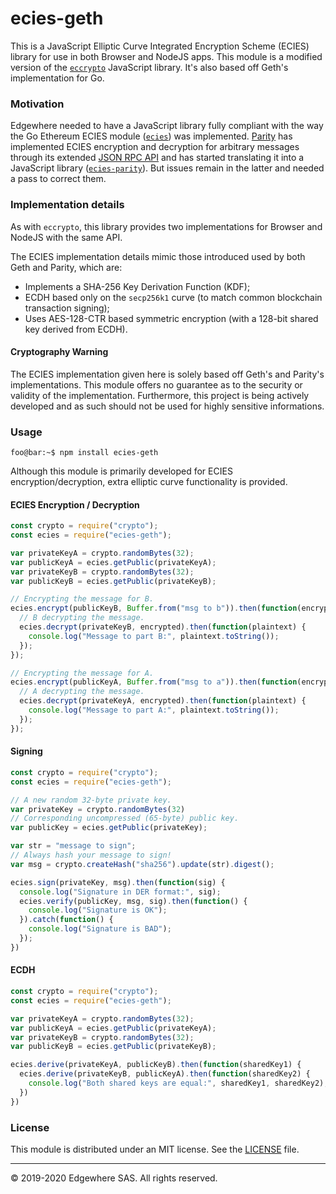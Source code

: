 # ecies-geth

This is a JavaScript Elliptic Curve Integrated Encryption Scheme (ECIES) library for use in both Browser and NodeJS apps.
This module is a modified version of the [`eccrypto`](https://github.com/bitchan/eccrypto) JavaScript library.
It's also based off Geth's implementation for Go.

### Motivation

Edgewhere needed to have a JavaScript library fully compliant with the way the Go Ethereum ECIES module ([`ecies`](https://godoc.org/github.com/ethereum/go-ethereum/crypto/ecies)) was implemented.
[Parity](https://www.parity.io/) has implemented ECIES encryption and decryption for arbitrary messages through its extended [JSON RPC API](https://wiki.parity.io/JSONRPC-parity-module.html) and has started translating it into a JavaScript library ([`ecies-parity`](https://www.npmjs.com/package/ecies-parity)). But issues remain in the latter and needed a pass to correct them.


### Implementation details

As with `eccrypto`, this library provides two implementations for Browser and NodeJS with the same API. 

The ECIES implementation details mimic those introduced used by both Geth and Parity, which are:
* Implements a SHA-256 Key Derivation Function (KDF);
* ECDH based only on the `secp256k1` curve (to match common blockchain transaction signing);
* Uses AES-128-CTR based symmetric encryption (with a 128-bit shared key derived from ECDH).

#### Cryptography Warning

The ECIES implementation given here is solely based off Geth's and Parity's implementations. This module offers no guarantee as to the security or validity of the implementation. Furthermore, this project is being actively developed and as such should not be used for highly sensitive informations.  


### Usage

```console
foo@bar:~$ npm install ecies-geth
```

Although this module is primarily developed for ECIES encryption/decryption, extra elliptic curve functionality is provided.

#### ECIES Encryption / Decryption

```js
const crypto = require("crypto");
const ecies = require("ecies-geth");

var privateKeyA = crypto.randomBytes(32);
var publicKeyA = ecies.getPublic(privateKeyA);
var privateKeyB = crypto.randomBytes(32);
var publicKeyB = ecies.getPublic(privateKeyB);

// Encrypting the message for B.
ecies.encrypt(publicKeyB, Buffer.from("msg to b")).then(function(encrypted) {
  // B decrypting the message.
  ecies.decrypt(privateKeyB, encrypted).then(function(plaintext) {
    console.log("Message to part B:", plaintext.toString());
  });
});

// Encrypting the message for A.
ecies.encrypt(publicKeyA, Buffer.from("msg to a")).then(function(encrypted) {
  // A decrypting the message.
  ecies.decrypt(privateKeyA, encrypted).then(function(plaintext) {
    console.log("Message to part A:", plaintext.toString());
  });
});
```

#### Signing 

```js
const crypto = require("crypto");
const ecies = require("ecies-geth");

// A new random 32-byte private key.
var privateKey = crypto.randomBytes(32)
// Corresponding uncompressed (65-byte) public key.
var publicKey = ecies.getPublic(privateKey);

var str = "message to sign";
// Always hash your message to sign!
var msg = crypto.createHash("sha256").update(str).digest();

ecies.sign(privateKey, msg).then(function(sig) {
  console.log("Signature in DER format:", sig);
  ecies.verify(publicKey, msg, sig).then(function() {
    console.log("Signature is OK");
  }).catch(function() {
    console.log("Signature is BAD");
  });
})
```

#### ECDH

```js
const crypto = require("crypto");
const ecies = require("ecies-geth");

var privateKeyA = crypto.randomBytes(32);
var publicKeyA = ecies.getPublic(privateKeyA);
var privateKeyB = crypto.randomBytes(32);
var publicKeyB = ecies.getPublic(privateKeyB);

ecies.derive(privateKeyA, publicKeyB).then(function(sharedKey1) {
  ecies.derive(privateKeyB, publicKeyA).then(function(sharedKey2) {
    console.log("Both shared keys are equal:", sharedKey1, sharedKey2);
  })
})
```


### License

This module is distributed under an MIT license.
See the [LICENSE](LICENSE) file.


<hr />
&copy; 2019-2020 Edgewhere SAS. All rights reserved.